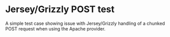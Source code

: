 # Jersey/Grizzly POST test

A simple test case showing issue with Jersey/Grizzly handling of a chunked POST request when using the Apache provider.

